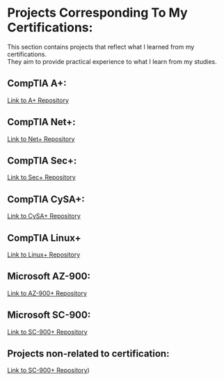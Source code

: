 # Projects Corresponding To My Certifications:
<p>
  This section contains projects that reflect what I learned from my certifications.<br />
  They aim to provide practical experience to what I learn from my studies. <br /> 
</p>

## CompTIA A+:
[Link to A+ Repository](./https://github.com/DParay03/CompTIA.A)

## CompTIA Net+:
[Link to Net+ Repository](./https://github.com/DParay03/CompTIA.Net)

##  CompTIA Sec+:
[Link to Sec+ Repository](./https://github.com/DParay03/CompTIA.Sec)

## CompTIA CySA+:
[Link to CySA+ Repository](./https://github.com/DParay03/CompTIA.CySA)

## CompTIA Linux+
[Link to Linux+ Repository](./https://github.com/DParay03/CompTIA.Linux)

## Microsoft AZ-900:
[Link to AZ-900+ Repository](./https://github.com/DParay03/Microsoft.AZ-900)

## Microsoft SC-900:
[Link to SC-900+ Repository](./https://github.com/DParay03/Microsoft.SC-900)

## Projects non-related to certification:
[Link to SC-900+ Repository](.https://github.com/DParay03/Non-related))

